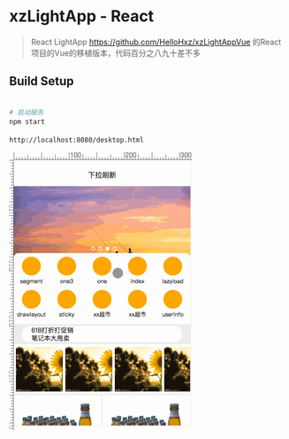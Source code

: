 # xzLightApp - React

> React LightApp
https://github.com/HelloHxz/xzLightAppVue 的React项目的Vue的移植版本，代码百分之八九十差不多

## Build Setup

``` bash

# 启动服务
npm start

http://localhost:8080/desktop.html


```

![Alt text](https://github.com/HelloHxz/xzLightApp/blob/master/Screenshots/2.gif)

